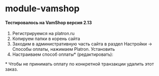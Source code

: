 # module-vamshop

#### Тестировалось на VamShop версия 2.13

1. Регистрируемся на platron.ru
2. Копируем папки в корень сайта
3. Заходим в административную часть сайта в раздел Настройки -> Cпособы оплаты, нажимаем Platron. Установить
4. Настраиваем способ оплаты\* (редактировать):

\* Чтобы не принимать оплату по конкретной транзакции удалить этот заказ.
